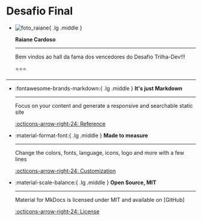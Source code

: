 <div class="titulo-centralizado">

# Desafio Final

</div>



<div class="grid cards" markdown>

-   ![foto_raiane](https://avatars.githubusercontent.com/u/166438302?v=4){ .lg .middle } 
        
     __Raiane Cardoso__

    ---

    Bem vindos ao hall da fama dos vencedores do Desafio Trilha-Dev!!!
                        
    :star::star::star:
</div>

_______
<div class="grid cards" markdown>

-   :fontawesome-brands-markdown:{ .lg .middle } __It's just Markdown__

    ---

    Focus on your content and generate a responsive and searchable static site

    [:octicons-arrow-right-24: Reference](#)

-   :material-format-font:{ .lg .middle } __Made to measure__

    ---

    Change the colors, fonts, language, icons, logo and more with a few lines

    [:octicons-arrow-right-24: Customization](#)

-   :material-scale-balance:{ .lg .middle } __Open Source, MIT__

    ---

    Material for MkDocs is licensed under MIT and available on [GitHub]

    [:octicons-arrow-right-24: License](#)

</div>

